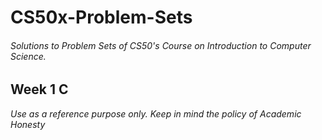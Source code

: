 # CS50x-Problem-Sets
###### Solutions to Problem Sets of CS50's Course on Introduction to Computer Science.

## Week 1 C

*Use as a reference purpose only. Keep in mind the policy of Academic Honesty*
